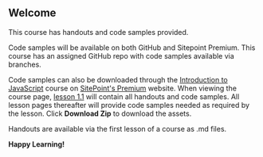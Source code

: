 ## Welcome
This course has handouts and code samples provided.

Code samples will be available on both GitHub and Sitepoint Premium. This course has an assigned GitHub repo with code samples available via branches. 

Code samples can also be downloaded through the [Introduction to JavaScript](https://www.sitepoint.com/premium/courses/introduction-to-javascript-2908) course on [SitePoint's Premium](https://sitepoint.com/premium) website. When viewing the course page, [lesson 1.1](/introduction-to-javascript/tree/lesson1.1) will contain all handouts and code samples. All lesson pages thereafter will provide code samples needed as required by the lesson. Click **Download Zip** to download the assets.

Handouts are available via the first lesson of a course as .md files.

**Happy Learning!**

